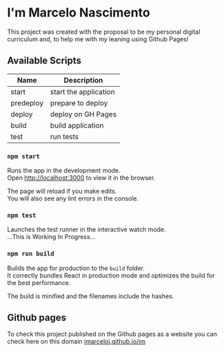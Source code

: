 # I'm Marcelo Nascimento

This project was created with the proposal to be my personal digital curriculum and, to help me with my leaning using Github Pages!

## Available Scripts

| Name      | Description           |
| --------- | --------------------- |
| start     | start the application |
| predeploy | prepare to deploy     |
| deploy    | deploy on GH Pages    |
| build     | build application     |
| test      | run tests             |

### `npm start`

Runs the app in the development mode.\
Open [http://localhost:3000](http://localhost:3000) to view it in the browser.

The page will reload if you make edits.\
You will also see any lint errors in the console.

### `npm test`

Launches the test runner in the interactive watch mode.\
...This is Working In Progress...

### `npm run build`

Builds the app for production to the `build` folder.\
It correctly bundles React in production mode and optimizes the build for the best performance.

The build is minified and the filenames include the hashes.

## Github pages

To check this project published on the Github pages as a website you can check here on this domain [imarceloi.github.io/im](https://imarceloi.github.io/im/)
